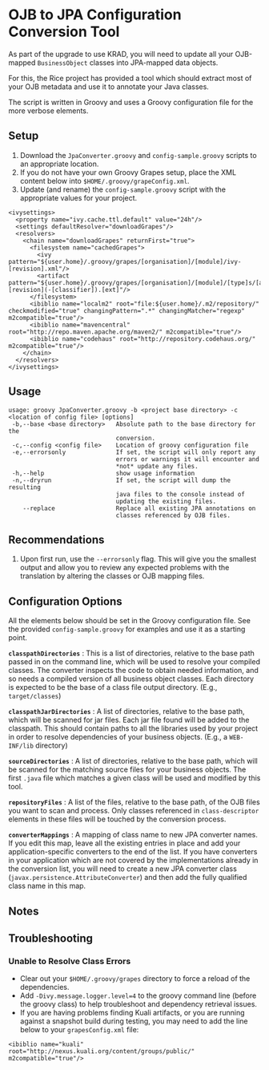 OJB to JPA Configuration Conversion Tool
========================================

As part of the upgrade to use KRAD, you will need to update all your OJB-mapped `BusinessObject` classes into JPA-mapped data objects.

For this, the Rice project has provided a tool which should extract most of your OJB metadata and use it to annotate your Java classes.

The script is written in Groovy and uses a Groovy configuration file for the more verbose elements.

## Setup

1. Download the `JpaConverter.groovy` and `config-sample.groovy` scripts to an appropriate location.
2. If you do not have your own Groovy Grapes setup, place the XML content below into `$HOME/.groovy/grapeConfig.xml`.
3. Update (and rename) the `config-sample.groovy` script with the appropriate values for your project.

```
<ivysettings>
  <property name="ivy.cache.ttl.default" value="24h"/>
  <settings defaultResolver="downloadGrapes"/>
  <resolvers>
    <chain name="downloadGrapes" returnFirst="true">
      <filesystem name="cachedGrapes">
        <ivy pattern="${user.home}/.groovy/grapes/[organisation]/[module]/ivy-[revision].xml"/>
        <artifact pattern="${user.home}/.groovy/grapes/[organisation]/[module]/[type]s/[artifact]-[revision](-[classifier]).[ext]"/>
      </filesystem>
      <ibiblio name="localm2" root="file:${user.home}/.m2/repository/" checkmodified="true" changingPattern=".*" changingMatcher="regexp" m2compatible="true"/>
      <ibiblio name="mavencentral" root="http://repo.maven.apache.org/maven2/" m2compatible="true"/>
      <ibiblio name="codehaus" root="http://repository.codehaus.org/" m2compatible="true"/>
    </chain>
  </resolvers>
</ivysettings>
```

## Usage

```
usage: groovy JpaConverter.groovy -b <project base directory> -c <location of config file> [options]
 -b,--base <base directory>   Absolute path to the base directory for the
                              conversion.
 -c,--config <config file>    Location of groovy configuration file
 -e,--errorsonly              If set, the script will only report any
                              errors or warnings it will encounter and
                              *not* update any files.
 -h,--help                    show usage information
 -n,--dryrun                  If set, the script will dump the resulting
                              java files to the console instead of
                              updating the existing files.
    --replace                 Replace all existing JPA annotations on
                              classes referenced by OJB files.
```

## Recommendations

1. Upon first run, use the `--errorsonly` flag.  This will give you the smallest output and allow you to review any expected problems with the translation by altering the classes or OJB mapping files.

## Configuration Options

All the elements below should be set in the Groovy configuration file.  See the provided `config-sample.groovy` for examples and use it as a starting point.

**`classpathDirectories`** : This is a list of directories, relative to the base path passed in on the command line, which will be used to resolve your compiled classes.  The converter inspects the code to obtain needed information, and so needs a compiled version of all business object classes.  Each directory is expected to be the base of a class file output directory.  (E.g., `target/classes`)

**`classpathJarDirectories`** : A list of directories, relative to the base path, which will be scanned for jar files.  Each jar file found will be added to the classpath.  This should contain paths to all the libraries used by your project in order to resolve dependencies of your business objects.  (E.g., a `WEB-INF/lib` directory)

**`sourceDirectories`** :  A list of directories, relative to the base path, which will be scanned for the matching source files for your business objects.  The first `.java` file which matches a given class will be used and modified by this tool.

**`repositoryFiles`** : A list of the files, relative to the base path, of the OJB files you want to scan and process.  Only classes referenced in `class-descriptor` elements in these files will be touched by the conversion process.

**`converterMappings`** : A mapping of class name to new JPA converter names.  If you edit this map, leave all the existing entries in place and add your application-specific converters to the end of the list.  If you have converters in your application which are not covered by the implementations already in the conversion list, you will need to create a new JPA converter class (`javax.persistence.AttributeConverter`) and then add the fully qualified class name in this map.

## Notes

## Troubleshooting

### Unable to Resolve Class Errors

* Clear out your `$HOME/.groovy/grapes` directory to force a reload of the dependencies.
* Add `-Divy.message.logger.level=4` to the groovy command line (before the groovy class) to help troubleshoot and dependency retrieval issues.
* If you are having problems finding Kuali artifacts, or you are running against a snapshot build during testing, you may need to add the line below to your `grapesConfig.xml` file:

```
<ibiblio name="kuali" root="http://nexus.kuali.org/content/groups/public/" m2compatible="true"/>
```
